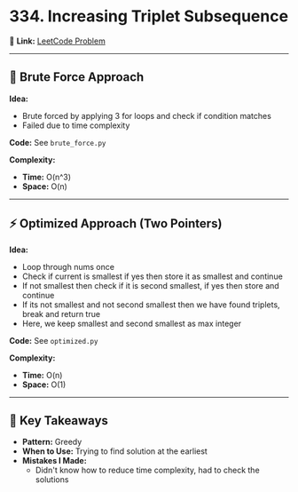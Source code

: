 # 334. Increasing Triplet Subsequence

🔗 **Link:** [LeetCode Problem](https://leetcode.com/problems/increasing-triplet-subsequence)

---

## 🧠 Brute Force Approach
**Idea:**  
- Brute forced by applying 3 for loops and check if condition matches
- Failed due to time complexity

**Code:** See `brute_force.py`

**Complexity:**
- **Time:** O(n^3)
- **Space:** O(n)

---

## ⚡ Optimized Approach (Two Pointers)
**Idea:**  
- Loop through nums once
- Check if current is smallest if yes then store it as smallest and continue
- If not smallest then check if it is second smallest, if yes then store and continue
- If its not smallest and not second smallest then we have found triplets, break and return true
- Here, we keep smallest and second smallest as max integer

**Code:** See `optimized.py`

**Complexity:**
- **Time:** O(n)
- **Space:** O(1)

---

## 📝 Key Takeaways
- **Pattern:** Greedy
- **When to Use:** Trying to find solution at the earliest
- **Mistakes I Made:**
  - Didn't know how to reduce time complexity, had to check the solutions
